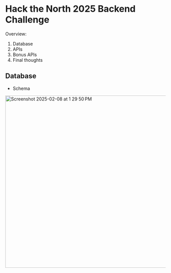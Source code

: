 # Hack the North 2025 Backend Challenge

Overview:
1. Database
2. APIs
3. Bonus APIs
4. Final thoughts

## Database
- Schema
<img width="540" alt="Screenshot 2025-02-08 at 1 29 50 PM" src="https://github.com/user-attachments/assets/3c6de614-527e-478c-8e5f-b622e1d09793" />
